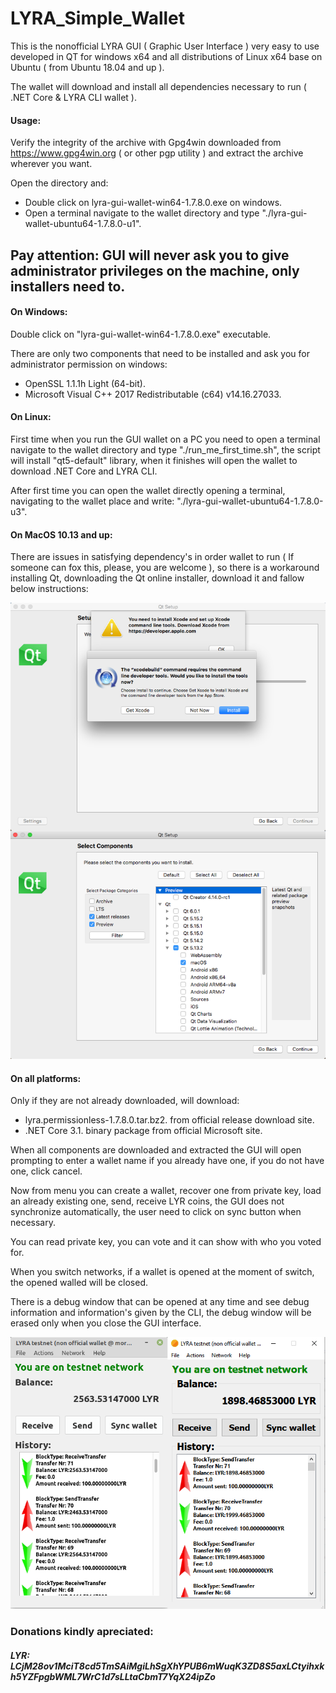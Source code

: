 # LYRA_Simple_Wallet

This is the nonofficial LYRA GUI ( Graphic User Interface ) very easy to use developed in QT for windows x64 and all distributions of Linux x64 base on Ubuntu ( from Ubuntu 18.04 and up ).

The wallet will download and install all dependencies necessary to run ( .NET Core & LYRA CLI wallet ).

#### Usage:

Verify the integrity of the archive with Gpg4win downloaded from https://www.gpg4win.org ( or other pgp utility ) and extract the archive wherever you want.

Open the directory and:
* Double click on lyra-gui-wallet-win64-1.7.8.0.exe on windows.
* Open a terminal navigate to the wallet directory and type "./lyra-gui-wallet-ubuntu64-1.7.8.0-u1".

## Pay attention: GUI will never ask you to give administrator privileges on the machine, only installers need to.

#### On Windows:

Double click on "lyra-gui-wallet-win64-1.7.8.0.exe" executable.

There are only two components that need to be installed and ask you for administrator permission on windows:
* OpenSSL 1.1.1h Light (64-bit).
* Microsoft Visual C++ 2017 Redistributable (c64) v14.16.27033.

#### On Linux:

First time when you run the GUI wallet on a PC you need to open a terminal navigate to the wallet directory and type "./run_me_first_time.sh", the script will install "qt5-default" library, when it finishes will open the wallet to download .NET Core and LYRA CLI.

After first time you can open the wallet directly opening a terminal, navigating to the wallet place and write: "./lyra-gui-wallet-ubuntu64-1.7.8.0-u3".

#### On MacOS 10.13 and up:

There are issues in satisfying dependency's in order wallet to run ( If someone can fox this, please, you are welcome ), so there is a workaround installing Qt, downloading the Qt online installer, download it and fallow below instructions:

![LYRA GUY non official wallet](https://raw.githubusercontent.com/MorgothCreator/lyra-gui-wallet/master/QtOnMacOs.png)

#### On all platforms:

Only if they are not already downloaded, will download:
* lyra.permissionless-1.7.8.0.tar.bz2. from official release download site.
* .NET Core 3.1. binary package from official Microsoft site.

When all components are downloaded and extracted the GUI will open prompting to enter a wallet name if you already have one, if you do not have one, click cancel.

Now from menu you can create a wallet, recover one from private key, load an already existing one, send, receive LYR coins, the GUI does not synchronize automatically, the user need to click on sync button when necessary.

You can read private key, you can vote and it can show with who you voted for.

When you switch networks, if a wallet is opened at the moment of switch, the opened walled will be closed.

There is a debug window that can be opened at any time and see debug information and information's given by the CLI, the debug window will be erased only when you close the GUI interface.



![LYRA GUY non official wallet](https://raw.githubusercontent.com/MorgothCreator/lyra-gui-wallet/master/LYRA%20GUY%20non%20official%20wallet.png)


### Donations kindly apreciated:
##### LYR: LCjM28ov1MciT8cd5TmSAiMgiLhSgXhYPUB6mWuqK3ZD8S5axLCtyihxkh5YZFpgbWML7WrC1d7sLLtaCbmT7YqX24ipZo
